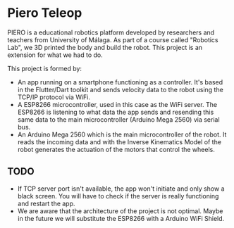 # Piero Teleop
PIERO is a educational robotics platform developed by researchers and teachers from University of Málaga. As part of a course called "Robotics Lab", we 3D printed the body and build the robot. This project is an extension for what we had to do. 

This project is formed by:
 - An app running on a smartphone functioning as a controller. It's based in the Flutter/Dart toolkit and sends velocity data to the robot using the TCP/IP protocol via WiFi.
 - A ESP8266 microcontroller, used in this case as the WiFi server. The ESP8266 is listening to what data the app sends and resending this same data to the main microcontroller (Arduino Mega 2560) via serial bus.
 - An Arduino Mega 2560 which is the main microcontroller of the robot. It reads the incoming data and with the Inverse Kinematics Model of the robot generates the actuation of the motors that control the wheels.

## TODO
- If TCP server port isn't available, the app won't initiate and only show a black screen. You will have to check if the server is really functioning and restart the app.
- We are aware that the architecture of the project is not optimal. Maybe in the future we will substitute the ESP8266 with a Arduino WiFi Shield.
